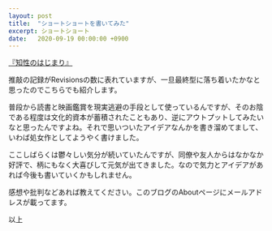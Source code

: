 ```yaml
---
layout: post
title:  "ショートショートを書いてみた"
excerpt: ショートショート
date:   2020-09-19 00:00:00 +0900
---
```


[『知性のはじまり』](https://gist.github.com/511V41/881a8a676dbc3c6ea5244cea5efe4d62)

推敲の記録がRevisionsの数に表れていますが、一旦最終型に落ち着いたかなと思ったのでこちらでも紹介します。

普段から読書と映画鑑賞を現実逃避の手段として使っているんですが、そのお陰である程度は文化的資本が蓄積されたこともあり、逆にアウトプットしてみたいなと思ったんですよね。それで思いついたアイデアなんかを書き溜めてまして、いわば処女作としてようやく書けました。

ここしばらくは鬱々しい気分が続いていたんですが、同僚や友人からはなかなか好評で、柄にもなく大喜びして元気が出てきました。なので気力とアイデアがあれば今後も書いていくかもしれません。

感想や批判などあれば教えてください。このブログのAboutページにメールアドレスが載ってます。

以上
